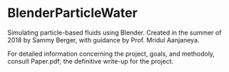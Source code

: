 # BlenderParticleWater

Simulating particle-based fluids using Blender. Created in the summer of 2018 by Sammy Berger, with guidance by Prof. Mridul Aanjaneya.

For detailed information concerning the project, goals, and methodoly, consult Paper.pdf; the definitive write-up for the project.
